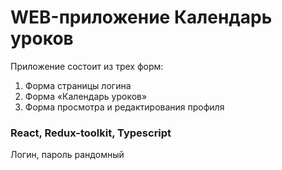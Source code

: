 # WEB-приложение Календарь уроков

Приложение состоит из трех форм:

1. Форма страницы логина
2. Форма «Календарь уроков»
3. Форма просмотра и редактирования профиля

### React, Redux-toolkit, Typescript

Логин, пароль рандомный
